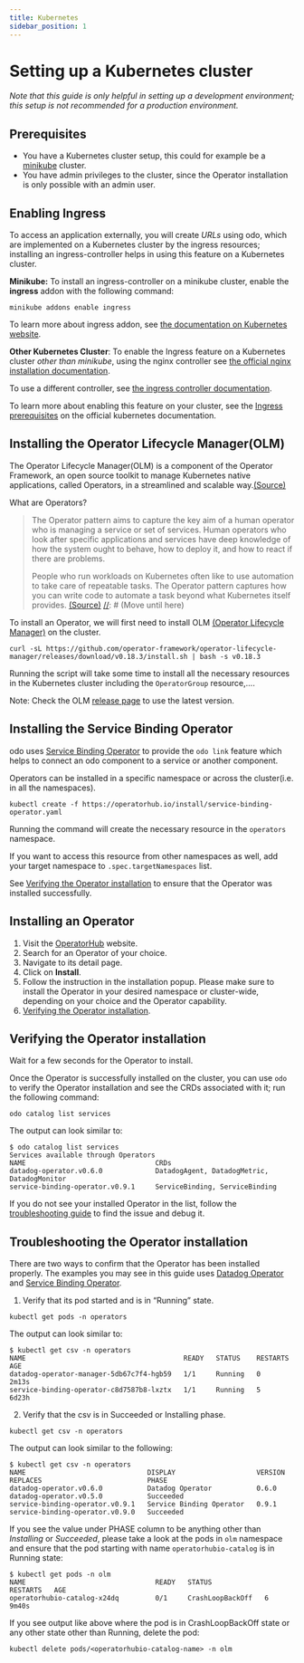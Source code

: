 ```yaml
---
title: Kubernetes
sidebar_position: 1
---
```


# Setting up a Kubernetes cluster
*Note that this guide is only helpful in setting up a development environment; this setup is not recommended for a production environment.*

## Prerequisites
* You have a Kubernetes cluster setup, this could for example be a [minikube](https://minikube.sigs.k8s.io/docs/start/) cluster.
* You have admin privileges to the cluster, since the Operator installation is only possible with an admin user.

## Enabling Ingress
To access an application externally, you will create _URLs_ using odo, which are implemented on a Kubernetes cluster by the ingress resources; installing an ingress-controller helps in using this feature on a Kubernetes cluster.

**Minikube:** To install an ingress-controller on a minikube cluster, enable the **ingress** addon with the following command:
```shell
minikube addons enable ingress
````
To learn more about ingress addon, see [the documentation on Kubernetes website](https://kubernetes.io/docs/tasks/access-application-cluster/ingress-minikube/).

**Other Kubernetes Cluster**: To enable the Ingress feature on a Kubernetes cluster _other than minikube_, using the nginx controller see [the official nginx installation documentation](https://kubernetes.github.io/ingress-nginx/deploy/).

To use a different controller, see [the ingress controller documentation](https://kubernetes.io/docs/concepts/services-networking/ingress-controllers/).

To learn more about enabling this feature on your cluster, see the [Ingress prerequisites](https://kubernetes.io/docs/concepts/services-networking/ingress/#prerequisites) on the official kubernetes documentation.

## Installing the Operator Lifecycle Manager(OLM)
The Operator Lifecycle Manager(OLM) is a component of the Operator Framework, an open source toolkit to manage Kubernetes native applications, called Operators, in a streamlined and scalable way.[(Source)](https://olm.operatorframework.io/)

[//]: # (Move this section to Architecture > Service Binding or create a new Operators doc)
What are Operators?
>The Operator pattern aims to capture the key aim of a human operator who is managing a service or set of services. Human operators who look after specific applications and services have deep knowledge of how the system ought to behave, how to deploy it, and how to react if there are problems.
>
>People who run workloads on Kubernetes often like to use automation to take care of repeatable tasks. The Operator pattern captures how you can write code to automate a task beyond what Kubernetes itself provides.
> [(Source)](https://kubernetes.io/docs/concepts/extend-kubernetes/operator/#motivation)
[//]: # (Move until here)

To install an Operator, we will first need to install OLM [(Operator Lifecycle Manager)](https://olm.operatorframework.io/) on the cluster.
```shell
curl -sL https://github.com/operator-framework/operator-lifecycle-manager/releases/download/v0.18.3/install.sh | bash -s v0.18.3
```
Running the script will take some time to install all the necessary resources in the Kubernetes cluster including the `OperatorGroup` resource,....

Note: Check the OLM [release page](https://github.com/operator-framework/operator-lifecycle-manager/releases/) to use the latest version.

## Installing the Service Binding Operator
odo uses [Service Binding Operator](https://operatorhub.io/operator/service-binding-operator) to provide the `odo link` feature which helps to connect an odo component to a service or another component.

Operators can be installed in a specific namespace or across the cluster(i.e. in all the namespaces).
```shell
kubectl create -f https://operatorhub.io/install/service-binding-operator.yaml
```
Running the command will create the necessary resource in the `operators` namespace.

If you want to access this resource from other namespaces as well, add your target namespace to `.spec.targetNamespaces` list.

See [Verifying the Operator installation](#verifying-the-operator-installation) to ensure that the Operator was installed successfully.

## Installing an Operator
1. Visit the [OperatorHub](https://operatorhub.io) website.
2. Search for an Operator of your choice.
3. Navigate to its detail page.
4. Click on **Install**.
5. Follow the instruction in the installation popup. Please make sure to install the Operator in your desired namespace or cluster-wide, depending on your choice and the Operator capability.
6. [Verifying the Operator installation](#verifying-the-operator-installation).

## Verifying the Operator installation
Wait for a few seconds for the Operator to install.

Once the Operator is successfully installed on the cluster, you can use `odo` to verify the Operator installation and see the CRDs associated with it; run the following command:
```shell
odo catalog list services
```
The output can look similar to:
```shell
$ odo catalog list services
Services available through Operators
NAME                                CRDs
datadog-operator.v0.6.0             DatadogAgent, DatadogMetric, DatadogMonitor
service-binding-operator.v0.9.1     ServiceBinding, ServiceBinding
```
If you do not see your installed Operator in the list, follow the [troubleshooting guide](#troubleshoot-the-operator-installation) to find the issue and debug it.

## Troubleshooting the Operator installation
There are two ways to confirm that the Operator has been installed properly.
The examples you may see in this guide uses [Datadog Operator](https://operatorhub.io/operator/datadog-operator) and [Service Binding Operator](https://operatorhub.io/operator/service-binding-operator).
1. Verify that its pod started and is in “Running” state.
  ```shell
  kubectl get pods -n operators
  ```
The output can look similar to:
  ```shell
  $ kubectl get csv -n operators
  NAME                                       READY   STATUS    RESTARTS   AGE
  datadog-operator-manager-5db67c7f4-hgb59   1/1     Running   0          2m13s
  service-binding-operator-c8d7587b8-lxztx   1/1     Running   5          6d23h
  ```
2. Verify that the csv is in Succeeded or Installing phase.
  ```shell
  kubectl get csv -n operators
  ```
  The output can look similar to the following:
  ```shell
  $ kubectl get csv -n operators
  NAME                              DISPLAY                    VERSION   REPLACES                          PHASE
  datadog-operator.v0.6.0           Datadog Operator           0.6.0     datadog-operator.v0.5.0           Succeeded
  service-binding-operator.v0.9.1   Service Binding Operator   0.9.1     service-binding-operator.v0.9.0   Succeeded
  ```

  If you see the value under PHASE column to be anything other than _Installing_ or _Succeeded_, please take a look at the pods in `olm` namespace and ensure that the pod starting with name `operatorhubio-catalog` is in Running state:
  ```shell
  $ kubectl get pods -n olm
  NAME                                READY   STATUS             RESTARTS   AGE
  operatorhubio-catalog-x24dq         0/1     CrashLoopBackOff   6          9m40s
  ```
  If you see output like above where the pod is in CrashLoopBackOff state or any other state other than Running, delete the pod:
  ```shell
  kubectl delete pods/<operatorhubio-catalog-name> -n olm
  ```

